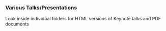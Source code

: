 ### Various Talks/Presentations

Look inside individual folders for HTML versions of Keynote talks and PDF documents
